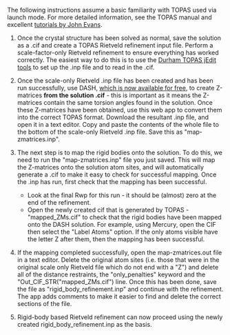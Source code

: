 
The following instructions assume a basic familiarity with TOPAS used via launch mode. For more detailed information, see the TOPAS manual and excellent [tutorials by John Evans](https://topas.webspace.durham.ac.uk/).

1. Once the crystal structure has been solved as normal, save the solution as a .cif and create a TOPAS Rietveld refinement input file. Perform a scale-factor-only Rietveld refinement to ensure everything has worked correctly. The easiest way to do this is to use the [Durham TOPAS jEdit tools](https://topas.webspace.durham.ac.uk/) to set up the .inp file and to read in the .cif.

2. Once the scale-only Rietveld .inp file has been created and has been run successfully, use DASH, [which is now available for free](https://github.com/ccdc-opensource/dash), to create Z-matrices **from the solution .cif** - this is important as it means the Z-matrices contain the same torsion angles found in the solution. Once these Z-matrices have been obtained, use this web app to convert them into the correct TOPAS format. Download the resultant .inp file, and open it in a text editor. Copy and paste the contents of the whole file to the bottom of the scale-only Rietveld .inp file. Save this as "map-zmatrices.inp".

3. The next step is to map the rigid bodies onto the solution. To do this, we need to run the "map-zmatrices.inp" file you just saved. This will map the Z-matrices onto the solution atom sites, and will automatically generate a .cif to make it easy to check for successful mapping. Once the .inp has run, first check that the mapping has been successful.
    - Look at the final Rwp for this run - it should be (almost) zero at the end of the refinement.
    - Open the newly created cif that is generated by TOPAS - "mapped_ZMs.cif" to check that the rigid bodies have been mapped onto the DASH solution. For example, using Mercury, open the CIF then select the "Label Atoms" option. If the only atoms visible have the letter Z after them, then the mapping has been successful.

4. If the mapping completed successfully, open the map-zmatrices.out file in a text editor. Delete the original atom sites (i.e. those that were in the original scale only Rietveld file which do not end with a "Z") and delete all of the distance restraints, the "only_penalties" keyword and the "Out_CIF_STR("mapped_ZMs.cif") line. Once this has been done, save the file as "rigid_body_refinement.inp" and continue with the refinement. The app adds comments to make it easier to find and delete the correct sections of the file.

5. Rigid-body based Rietveld refinement can now proceed using the newly created rigid_body_refinement.inp as the basis.